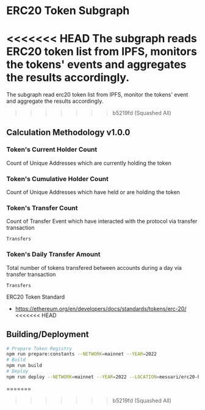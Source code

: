 # ERC20 Token Subgraph

<<<<<<< HEAD
The subgraph reads ERC20 token list from IPFS, monitors the tokens' events and aggregates the results accordingly.
=======
The subgraph read erc20 token list from IPFS, monitor the tokens' event and aggregate the results accordingly.
>>>>>>> b5219fd (Squashed All)

## Calculation Methodology v1.0.0

### Token's Current Holder Count

Count of Unique Addresses which are currently holding the token

### Token's Cumulative Holder Count

Count of Unique Addresses which have held or are holding the token

### Token's Transfer Count

Count of Transfer Event which have interacted with the protocol via transfer transaction

`Transfers`

### Token's Daily Transfer Amount

Total number of tokens transfered between accounts during a day via transfer transaction

`Transfers`

ERC20 Token Standard

- https://ethereum.org/en/developers/docs/standards/tokens/erc-20/
<<<<<<< HEAD

## Building/Deployment
```bash
# Prepare Token Registry
npm run prepare:constants --NETWORK=mainnet --YEAR=2022
# Build
npm run build
# Deploy
npm run deploy --NETWORK=mainnet --YEAR=2022 --LOCATION=messari/erc20-holders-2022
```
=======
>>>>>>> b5219fd (Squashed All)
